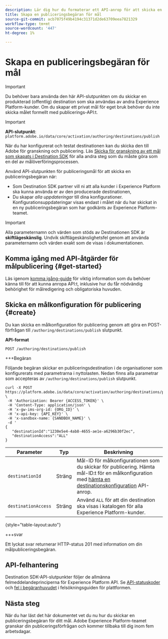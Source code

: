```yaml
---
description: Lär dig hur du formaterar ett API-anrop för att skicka en begäran om målpublicering via Adobe Experience Platform Destination SDK.
title: Skapa en publiceringsbegäran för mål
source-git-commit: acb7075f49b4194c31371d2de63709eea7821329
workflow-type: tm+mt
source-wordcount: '447'
ht-degree: 1%

---
```



# Skapa en publiceringsbegäran för mål

>[!IMPORTANT]
>
>Du behöver bara använda den här API-slutpunkten om du skickar en produkterad (offentlig) destination som ska användas av andra Experience Platform-kunder. Om du skapar ett privat mål för eget bruk behöver du inte skicka målet formellt med publicerings-API:t.

>[!IMPORTANT]
>
>**API-slutpunkt**: `platform.adobe.io/data/core/activation/authoring/destinations/publish`

När du har konfigurerat och testat destinationen kan du skicka den till Adobe för granskning och publicering. Läs [Skicka för granskning av ett mål som skapats i Destination SDK](../guides/submit-destination.md) för alla andra steg som du måste göra som en del av målöverföringsprocessen.

Använd API-slutpunkten för publiceringsmål för att skicka en publiceringsbegäran när:

* Som Destination SDK partner vill ni att alla kunder i Experience Platform ska kunna använda er av den producerade destinationen,
* Du skapar *alla uppdateringar* till dina konfigurationer. Konfigurationsuppdateringar visas endast i målet när du har skickat in en ny publiceringsbegäran som har godkänts av Experience Platform-teamet.

>[!IMPORTANT]
>
>Alla parameternamn och värden som stöds av Destinationen SDK är **skiftlägeskänslig**. Undvik skiftlägeskänslighetsfel genom att använda parameternamn och värden exakt som de visas i dokumentationen.

## Komma igång med API-åtgärder för målpublicering {#get-started}

Läs igenom [komma igång-guide](../getting-started.md) för viktig information som du behöver känna till för att kunna anropa API:t, inklusive hur du får nödvändig behörighet för målredigering och obligatoriska huvuden.

## Skicka en målkonfiguration för publicering {#create}

Du kan skicka en målkonfiguration för publicering genom att göra en POST-förfrågan till `/authoring/destinations/publish` slutpunkt.

**API-format**

```http
POST /authoring/destinations/publish
```

+++Begäran

Följande begäran skickar en publiceringsdestination i de organisationer som konfigurerats med parametrarna i nyttolasten. Nedan finns alla parametrar som accepteras av `/authoring/destinations/publish` slutpunkt.

```shell
curl -X POST https://platform.adobe.io/data/core/activation/authoring/destinations/publish \
 -H 'Authorization: Bearer {ACCESS_TOKEN}' \
 -H 'Content-Type: application/json' \
 -H 'x-gw-ims-org-id: {ORG_ID}' \
 -H 'x-api-key: {API_KEY}' \
 -H 'x-sandbox-name: {SANDBOX_NAME}' \
 -d '
{
   "destinationId":"1230e5e4-4ab8-4655-ae1e-a6296b30f2ec",
   "destinationAccess":"ALL"
}
```

| Parameter | Typ | Beskrivning |
|---------|----------|------|
| `destinationId` | Sträng | Mål-ID för målkonfigurationen som du skickar för publicering. Hämta mål-ID:t för en målkonfiguration med [hämta en destinationskonfiguration](../authoring-api/destination-configuration/retrieve-destination-configuration.md) API-anrop. |
| `destinationAccess` | Sträng | Använd `ALL` för att din destination ska visas i katalogen för alla Experience Platform-kunder. |

{style="table-layout:auto"}

+++svar

Ett lyckat svar returnerar HTTP-status 201 med information om din målpubliceringsbegäran.

## API-felhantering

Destination SDK-API-slutpunkter följer de allmänna felmeddelandeprinciperna för Experience Platform API. Se [API-statuskoder](../../../landing/troubleshooting.md#api-status-codes) och [fel i begäranhuvudet](../../../landing/troubleshooting.md#request-header-errors) i felsökningsguiden för plattformen.

## Nästa steg

När du har läst det här dokumentet vet du nu hur du skickar en publiceringsbegäran för ditt mål. Adobe Experience Platform-teamet granskar din publiceringsförfrågan och kommer tillbaka till dig inom fem arbetsdagar.